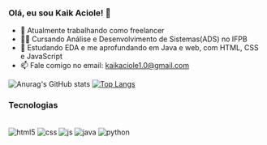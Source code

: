 ### Olá, eu sou Kaik Aciole! 👋


- 🔭 Atualmente trabalhando como freelancer
- 👨‍💻 Cursando Análise e Desenvolvimento de Sistemas(ADS) no IFPB
- 🌱 Estudando EDA e me aprofundando em Java e web, com HTML, CSS e JavaScript
- 📫 Fale comigo no email: kaikaciole1.0@gmail.com

<p></p>

![Anurag's GitHub stats](https://github-readme-stats.vercel.app/api?username=KaikAciole&show_icons=true&theme=transparent) [![Top Langs](https://github-readme-stats.vercel.app/api/top-langs/?username=KaikAciole&layout=donut&theme=transparent)](https://github.com/anuraghazra/github-readme-stats) 

### Tecnologias

<div style="display: inline_block"><br>
  <img align="center" alt="html5" src="https://img.shields.io/badge/HTML5-E34F26?style=for-the-badge&logo=html5&logoColor=white">
  <img align="center" alt="css"  src="https://img.shields.io/badge/CSS3-1572B6?style=for-the-badge&logo=css3&logoColor=white">
  <img align="center" alt="js"  src="https://img.shields.io/badge/JavaScript-323330?style=for-the-badge&logo=javascript&logoColor=F7DF1E">
  <img align="center" alt="java"  src="https://img.shields.io/badge/Java-ED8B00?style=for-the-badge&logo=openjdk&logoColor=white">
  <img align="center" alt="python" src="https://img.shields.io/badge/Python-14354C?style=for-the-badge&logo=python&logoColor=white">
</div>
